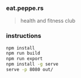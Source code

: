 ### eat.peppe.rs

> health and fitness club

### instructions

```sh
npm install
npm run build
npm run export
npm install -g serve
serve -p 8080 out/
```
